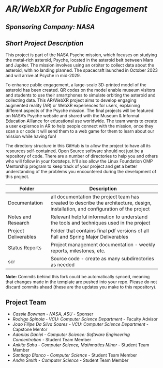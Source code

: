 # *AR/WebXR for Public Engagement*
## *Sponsoring Company: NASA*
## *Short Project Description*
This project is part of the NASA Psyche mission, which focuses on studying the metal-rich asteroid, Psyche, located in the asteroid belt between Mars and Jupiter. The mission involves using an orbiter to collect data about the asteroid, with no landing planned. The spacecraft launched in October 2023 and will arrive at Psyche in mid-2029.

To enhance public engagement, a large-scale 3D-printed model of the asteroid has been created. QR codes on the model enable museum visitors and students to use their smartphones to simulate orbiting the asteroid and collecting data. This AR/WebXR project aims to develop engaging augmented reality (AR) or WebXR experiences for users, explaining different aspects of the Psyche mission. The final projects will be featured on NASA’s Psyche website and shared with the Museum & Informal Education Alliance for educational use worldwide. The team wants to create a user expiernce in AR to help people connect with the mission, once they scan a qr code it will send them to a web game for them to learn about our mission while having fun!

The directory structure in this GitHub is to allow the project to have all its resources self-contained.
Open Source software should not just be a repository of code.  There are a number of directories to help you and others who will 
follow in your footsteps.  It'll also allow the Linux Foundation OMP Mentorship program to keep track of your project and get
a better understanding of the problems you encountered during the development of this project. 

| Folder | Description |
|---|---|
| Documentation |  all documentation the project team has created to describe the architecture, design, installation, and configuration of the project |
| Notes and Research | Relevant helpful information to understand the tools and techniques used in the project |
| Project Deliverables | Folder that contains final pdf versions of all Fall and Spring Major Deliverables |
| Status Reports | Project management documentation - weekly reports, milestones, etc. |
| scr | Source code - create as many subdirectories as needed |

**Note:** Commits behind this fork could be automatically synced, meaning that changes made in the template are pushed into your repo. Please do not discard commits ahead (these are the updates you make to this repository).

## Project Team
- *Cassie Bowman*  - *NASA, ASU* - Sponser
- *Rodrigo Spinola* - *VCU: Computer Science Department* - Faculty Advisor
- *Joao Filipe Da Silva Soares* - *VCU: Computer Science Department* - Capstone Mentor
- *Adonias Daniel* - *Computer Science: Software Engineering Concentration* - Student Team Member
- *Ankita Sahu* - *Computer Science, Mathmatics Minor* - Student Team Member
- *Santiago Blanco* - *Computer Science* - Student Team Member
- *Andre Smith* - *Computer Science* - Student Team Member

